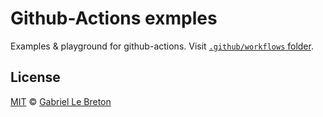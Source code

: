 # Github-Actions exmples

Examples & playground for github-actions. Visit [`.github/workflows` folder](.github/workflows).

## License

[MIT](LICENSE.md) © [Gabriel Le Breton](https://gableroux.com)
